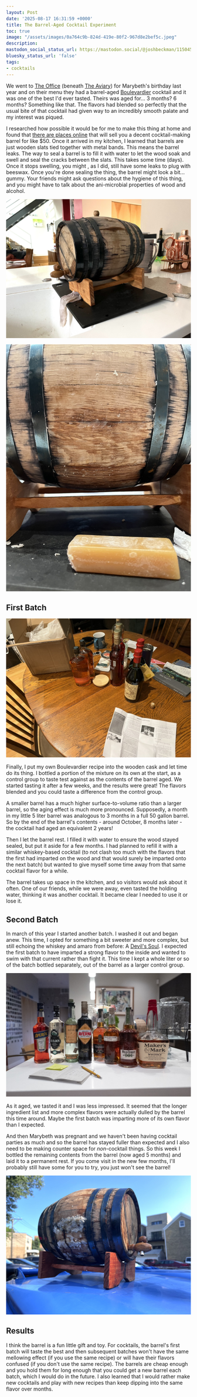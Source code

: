 ```yaml
---
layout: Post
date: '2025-08-17 16:31:59 +0000'
title: The Barrel-Aged Cocktail Experiment
toc: true
image: "/assets/images/0a764c9b-824d-419e-80f2-967d8e2bef5c.jpeg"
description:
mastodon_social_status_url: https://mastodon.social/@joshbeckman/115045316476989414
bluesky_status_url: 'false'
tags:
- cocktails
---
```



We went to [The Office](https://www.theaviary.com/the-office) (beneath [The Aviary](https://www.theaviary.com/the-aviary)) for Marybeth's birthday last year and on their menu they had a barrel-aged [Boulevardier](https://www.diffordsguide.com/cocktails/recipe/2955/boulevardier-cocktail) cocktail and it was one of the best I'd ever tasted. Theirs was aged for... 3 months? 6 months? Something like that. The flavors had blended so perfectly that the usual bite of that cocktail had given way to an incredibly smooth palate and my interest was piqued.

I researched how possible it would be for me to make this thing at home and found that [there are places online](https://www.barrelsonline.com/) that will sell you a decent cocktail-making barrel for like $50. Once it arrived in my kitchen, I learned that barrels are just wooden slats tied together with metal bands. This means the barrel leaks. The way to seal a barrel is to fill it with water to let the wood soak and swell and seal the cracks between the slats. This takes some time (days). Once it stops swelling, you might , as I did, still have some leaks to plug with beeswax. Once you're done sealing the thing, the barrel might look a bit... gummy. Your friends might ask questions about the hygiene of this thing, and you might have to talk about the ani-microbial properties of wood and alcohol.

![barrel soaking](/assets/images/0a764c9b-824d-419e-80f2-967d8e2bef5c.jpeg)

![barrel being sealed with beeswax](/assets/images/d888e621-7aca-4ba0-a25e-4c6b3db67b48.jpeg)

## First Batch

![making the boulevardier](/assets/images/c53e9a15-5bfe-4b66-a8d3-76dc9057ee8a.jpeg)

Finally, I put my own Boulevardier recipe into the wooden cask and let time do its thing. I bottled a portion of the mixture on its own at the start, as a control group to taste test against as the contents of the barrel aged. We started tasting it after a few weeks, and the results were great! The flavors blended and you could taste a difference from the control group.

A smaller barrel has a much higher surface-to-volume ratio than a larger barrel, so the aging effect is much more pronounced. Supposedly, a month in my little 5 liter barrel was analogous to 3 months in a full 50 gallon barrel. So by the end of the barrel's contents - around October, 8 months later - the cocktail had aged an equivalent 2 years!

Then I let the barrel rest. I filled it with water to ensure the wood stayed sealed, but put it aside  for a few months. I had planned to refill it with a similar whiskey-based cocktail (to not clash too much with the flavors that the first had imparted on the wood and that would surely be imparted onto the next batch) but wanted to give myself some time away from that same cocktail flavor for a while.

The barrel takes up space in the kitchen, and so visitors would ask about it often. One of our friends, while we were away, even tasted the holding water, thinking it was another cocktail. It became clear I needed to use it or lose it.

## Second Batch

In march of this year I started another batch. I washed it out and began anew. This time, I opted for something a bit sweeter and more complex, but still echoing the whiskey and amaro from before: A [Devil's Soul](https://www.diffordsguide.com/cocktails/recipe/6127/devils-soul#ingredients). I expected the first batch to have imparted a strong flavor to the inside and wanted to swim with that current rather than fight it. This time I kept a whole liter or so of the batch bottled separately, out of the barrel as a larger control group. 

![liquor ingredients/bottles for a devil's soul](/assets/images/81a5c846-c8a9-4789-82f2-d421ae58b94f.jpeg)

As it aged, we tasted it and I was less impressed. It seemed that the longer ingredient list and more complex flavors were actually dulled by the barrel this time around. Maybe the first batch was imparting more of its own flavor than I expected.

And then Marybeth was pregnant and we haven't been having cocktail parties as much and so the barrel has stayed fuller than expected and I also need to be making counter space for _non_-cocktail things. So this week I bottled the remaining contents from the barrel (now aged 5 months) and laid it to a permanent rest. If you come visit in the new few months, I'll probably still have some for you to try, you just won't see the barrel!

![the barrel being disposed of](/assets/images/2cb5bb18-1626-464e-96f2-2c42fcdf5141.jpeg)

## Results

I think the barrel is a fun little gift and toy. For cocktails, the barrel's first batch will taste the best and then subsequent batches won't have the same mellowing effect (if you use the same recipe) or will have their flavors confused (if you don't use the same recipe). The barrels are cheap enough and you hold them for long enough that you could get a new barrel each batch, which I would do in the future. I also learned that I would rather make new cocktails and play with new recipes than keep dipping into the same flavor over months.
